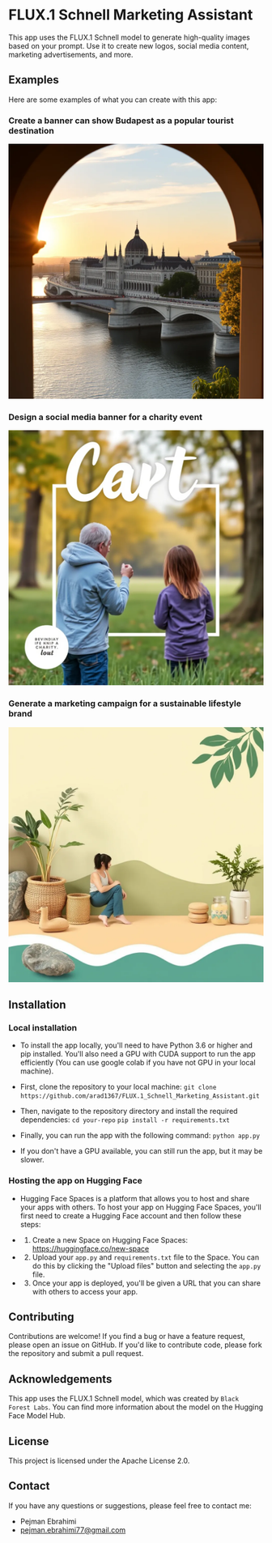 # FLUX.1 Schnell Marketing Assistant

This app uses the FLUX.1 Schnell model to generate high-quality images based on your prompt. Use it to create new logos, social media content, marketing advertisements, and more.

## Examples

Here are some examples of what you can create with this app:

### Create a banner can show Budapest as a popular tourist destination

![Tech startup logo](budapest.png)

### Design a social media banner for a charity event

![Charity event banner](charity.png)

### Generate a marketing campaign for a sustainable lifestyle brand

![Sustainable lifestyle brand campaign](sus.png)


## Installation

### Local installation

* To install the app locally, you'll need to have Python 3.6 or higher and pip installed. You'll also need a GPU with CUDA support to run the app efficiently (You can use google colab if you have not GPU in your local machine).

* First, clone the repository to your local machine:
`git clone https://github.com/arad1367/FLUX.1_Schnell_Marketing_Assistant.git`


* Then, navigate to the repository directory and install the required dependencies:
`cd your-repo`
`pip install -r requirements.txt`

* Finally, you can run the app with the following command:
`python app.py`


* If you don't have a GPU available, you can still run the app, but it may be slower.

### Hosting the app on Hugging Face

* Hugging Face Spaces is a platform that allows you to host and share your apps with others. To host your app on Hugging Face Spaces, you'll first need to create a Hugging Face account and then follow these steps:

- 1. Create a new Space on Hugging Face Spaces: https://huggingface.co/new-space
- 2. Upload your `app.py` and `requirements.txt` file to the Space. You can do this by clicking the "Upload files" button and selecting the `app.py` file.
- 3. Once your app is deployed, you'll be given a URL that you can share with others to access your app.

## Contributing
Contributions are welcome! If you find a bug or have a feature request, please open an issue on GitHub. If you'd like to contribute code, please fork the repository and submit a pull request.

## Acknowledgements
This app uses the FLUX.1 Schnell model, which was created by `Black Forest Labs`. You can find more information about the model on the Hugging Face Model Hub.

## License
This project is licensed under the Apache License 2.0.

## Contact
If you have any questions or suggestions, please feel free to contact me:
* Pejman Ebrahimi
* pejman.ebrahimi77@gmail.com
